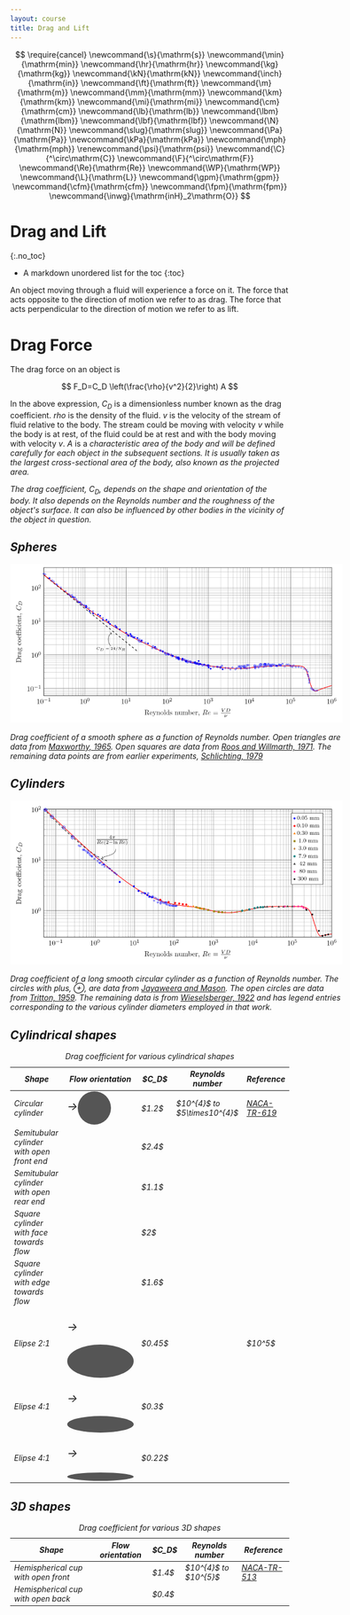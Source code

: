```yaml
---
layout: course
title: Drag and Lift
---
```


$$
\require{cancel}
\newcommand{\s}{\mathrm{s}}
\newcommand{\min}{\mathrm{min}}
\newcommand{\hr}{\mathrm{hr}}
\newcommand{\kg}{\mathrm{kg}}
\newcommand{\kN}{\mathrm{kN}}
\newcommand{\inch}{\mathrm{in}}
\newcommand{\ft}{\mathrm{ft}}
\newcommand{\m}{\mathrm{m}}
\newcommand{\mm}{\mathrm{mm}}
\newcommand{\km}{\mathrm{km}}
\newcommand{\mi}{\mathrm{mi}}
\newcommand{\cm}{\mathrm{cm}}
\newcommand{\lb}{\mathrm{lb}}
\newcommand{\lbm}{\mathrm{lbm}}
\newcommand{\lbf}{\mathrm{lbf}}
\newcommand{\N}{\mathrm{N}}
\newcommand{\slug}{\mathrm{slug}}
\newcommand{\Pa}{\mathrm{Pa}}
\newcommand{\kPa}{\mathrm{kPa}}
\newcommand{\mph}{\mathrm{mph}}
\renewcommand{\psi}{\mathrm{psi}}
\newcommand{\C}{^\circ\mathrm{C}}
\newcommand{\F}{^\circ\mathrm{F}}
\newcommand{\Re}{\mathrm{Re}}
\newcommand{\WP}{\mathrm{WP}}
\newcommand{\L}{\mathrm{L}}
\newcommand{\gpm}{\mathrm{gpm}}
\newcommand{\cfm}{\mathrm{cfm}}
\newcommand{\fpm}{\mathrm{fpm}}
\newcommand{\inwg}{\mathrm{inH}_2\mathrm{O}}
$$

# Drag and Lift
{:.no_toc}

* A markdown unordered list for the toc
{:toc}

An object moving through a fluid will experience a force on it.  The force that acts opposite to the direction of motion we refer to as drag.  The force that acts perpendicular to the direction of motion we refer to as lift.

# Drag Force

The drag force on an object is

$$
F_D=C_D \left(\frac{\rho}{v^2}{2}\right) A
$$

In the above expression, $C_D$ is a dimensionless number known as the drag coefficient.  $rho$ is the density of the fluid.  $v$ is the velocity of the stream of fluid relative to the body. The stream could be moving with velocity $v$ while the body is at rest, of the fluid could be at rest and with the body moving with velocity $v$.
$A$ is a <em >characteristic area</a> of the body and will be defined carefully for each object in the subsequent sections.  It is usually taken as the largest cross-sectional area of the body, also known as the projected area.

The drag coefficient, $C_D$, depends on the shape and orientation of the body.  It also depends on the Reynolds number and the roughness of the object's surface.  It can also be influenced by other bodies in the vicinity of the object in question.

## Spheres

<div class="photo" style="width: 600px;">
  <a href="img/DragSphere.png"><img src="img/DragSphere.png" alt="Drag coefficient of a smooth sphere as a function of Reynolds number."></a>
  <p>
  Drag coefficient of a smooth sphere as a function of Reynolds number.
  Open triangles are data from <a href="https://doi.org/10.1017/S002211206500143X">Maxworthy, 1965</a>.
  Open squares are data from <a href="https://doi.org/10.2514/3.6164">Roos and Willmarth, 1971</a>.  
  The remaining data points are from earlier experiments,
  <a href="https://doi.org/10.1007/978-3-662-52919-5">Schlichting, 1979</a>
  </p>
</div>

## Cylinders

<div class="photo" style="width: 600px;">
  <a href="img/DragCylinder.png"><img src="img/DragCylinder.png" alt="Drag coefficient of a long smooth circular cylinder as a function of Reynolds number."></a>
  <p>
  Drag coefficient of a long smooth circular cylinder as a function of Reynolds number.  The circles with plus, ⊕,  are data from <a href="https://doi.org/10.1017/S002211206500109X">Jayaweera and Mason</a>.  The open circles are data from <a href="https://doi.org/10.1017/S0022112059000829">Tritton, 1959</a>.    The remaining data is from <a href="https://ntrs.nasa.gov/search.jsp?R=19930080855">Wieselsberger, 1922</a> and has legend entries corresponding to the various cylinder diameters employed in that work.
  </p>
</div>

## Cylindrical shapes

<table class="table table-striped">
<caption>
<a name="Cd3D"></a>
Drag coefficient for various cylindrical shapes
</caption>
<thead>
<tr><th> Shape  </th><th>Flow orientation</th><th> $C_D$ </th> <th>Reynolds number</th> <th>Reference</th></tr>
</thead>
<tbody>

<tr>
<td>Circular cylinder</td>
<td><span style="font-size:20px">&#8594;</span><div style="height:60px; width: 60px; background-color: #555;  border-radius: 50%; display: inline-block; vertical-align: middle;"></div></td>
<td>$1.2$</td>
<td>$10^{4}$ to $5\times10^{4}$</td>
<td><a href="https://ntrs.nasa.gov/search.jsp?R=19930091694">NACA-TR-619</a></td>
</tr>

<td>Semitubular cylinder with open front end</td>
<td></td>
<td>$2.4$</td>
<td></td>
<td></td>
</tr>


<td>Semitubular cylinder with open rear end</td>
<td></td>
<td>$1.1$</td>
<td></td>
<td></td>
</tr>

<td>Square cylinder with face towards flow</td>
<td></td>
<td>$2$</td>
<td></td>
<td></td>
</tr>

<td>Square cylinder with edge towards flow</td>
<td></td>
<td>$1.6$</td>
<td></td>
<td></td>
</tr>

<td>Elipse 2:1</td>
<td><p style="font-size:20px">&#8594;</p><div style="height:60px; width: 120px; background-color: #555;  border-radius: 50%; display: inline-block; vertical-align: middle;"></div></td>
<td>$0.45$</td>
<td></td>
<td>$10^5$</td>
</tr>

<td>Elipse 4:1</td>
<td><p style="font-size:20px">&#8594;</p><div style="height:30px; width: 120px; background-color: #555;  border-radius: 50%; display: inline-block; vertical-align: middle;"></div></td>
<td>$0.3$</td>
<td></td>
<td></td>
</tr>

<td>Elipse 4:1</td>
<td><p style="font-size:20px">&#8594;</p><div style="height:15px; width: 120px; background-color: #555;  border-radius: 50%; display: inline-block; vertical-align: middle;"></div></td>
<td>$0.22$</td>
<td></td>
<td></td>
</tr>

</tbody>
</table>

## 3D shapes


<table class="table table-striped">
<caption>
<a name="Cd3D"></a>
Drag coefficient for various 3D shapes
</caption>
<thead>
<tr><th> Shape  </th><th>Flow orientation</th><th> $C_D$ </th> <th>Reynolds number</th> <th>Reference</th></tr>
</thead>
<tbody>
<tr>
<td>Hemispherical cup with open front</td>
<td></td>
<td>$1.4$</td>
<td>$10^{4}$ to $10^{5}$</td>
<td><a href="https://ntrs.nasa.gov/search.jsp?R=19930091586">NACA-TR-513</a>
</td></tr>

<td>Hemispherical cup with open back</td>
<td></td>
<td>$0.4$</td>
<td></td>
<td>
</td></tr>

</tbody>
</table>
